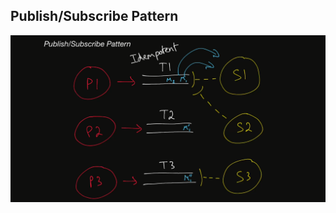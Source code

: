 ## Publish/Subscribe Pattern

<img src="https://github.com/ishifoev/CodeChalenge-JS/blob/main/Round5/day-44/publishSubscribe.PNG?raw=true"/>